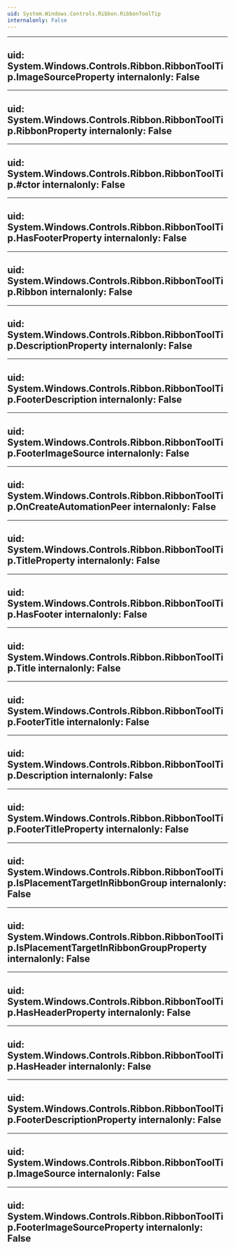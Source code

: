 ```yaml
---
uid: System.Windows.Controls.Ribbon.RibbonToolTip
internalonly: False
---
```


---
uid: System.Windows.Controls.Ribbon.RibbonToolTip.ImageSourceProperty
internalonly: False
---

---
uid: System.Windows.Controls.Ribbon.RibbonToolTip.RibbonProperty
internalonly: False
---

---
uid: System.Windows.Controls.Ribbon.RibbonToolTip.#ctor
internalonly: False
---

---
uid: System.Windows.Controls.Ribbon.RibbonToolTip.HasFooterProperty
internalonly: False
---

---
uid: System.Windows.Controls.Ribbon.RibbonToolTip.Ribbon
internalonly: False
---

---
uid: System.Windows.Controls.Ribbon.RibbonToolTip.DescriptionProperty
internalonly: False
---

---
uid: System.Windows.Controls.Ribbon.RibbonToolTip.FooterDescription
internalonly: False
---

---
uid: System.Windows.Controls.Ribbon.RibbonToolTip.FooterImageSource
internalonly: False
---

---
uid: System.Windows.Controls.Ribbon.RibbonToolTip.OnCreateAutomationPeer
internalonly: False
---

---
uid: System.Windows.Controls.Ribbon.RibbonToolTip.TitleProperty
internalonly: False
---

---
uid: System.Windows.Controls.Ribbon.RibbonToolTip.HasFooter
internalonly: False
---

---
uid: System.Windows.Controls.Ribbon.RibbonToolTip.Title
internalonly: False
---

---
uid: System.Windows.Controls.Ribbon.RibbonToolTip.FooterTitle
internalonly: False
---

---
uid: System.Windows.Controls.Ribbon.RibbonToolTip.Description
internalonly: False
---

---
uid: System.Windows.Controls.Ribbon.RibbonToolTip.FooterTitleProperty
internalonly: False
---

---
uid: System.Windows.Controls.Ribbon.RibbonToolTip.IsPlacementTargetInRibbonGroup
internalonly: False
---

---
uid: System.Windows.Controls.Ribbon.RibbonToolTip.IsPlacementTargetInRibbonGroupProperty
internalonly: False
---

---
uid: System.Windows.Controls.Ribbon.RibbonToolTip.HasHeaderProperty
internalonly: False
---

---
uid: System.Windows.Controls.Ribbon.RibbonToolTip.HasHeader
internalonly: False
---

---
uid: System.Windows.Controls.Ribbon.RibbonToolTip.FooterDescriptionProperty
internalonly: False
---

---
uid: System.Windows.Controls.Ribbon.RibbonToolTip.ImageSource
internalonly: False
---

---
uid: System.Windows.Controls.Ribbon.RibbonToolTip.FooterImageSourceProperty
internalonly: False
---
